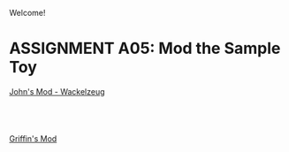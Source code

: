 Welcome!

# ASSIGNMENT A05: Mod the Sample Toy

[John's Mod - Wackelzeug](/a05/jcarrotta/game.html)
<br><br><br><br><br>
[Griffin's Mod](/a05/gbowers/game.html)
<br><br><br><br><br>

